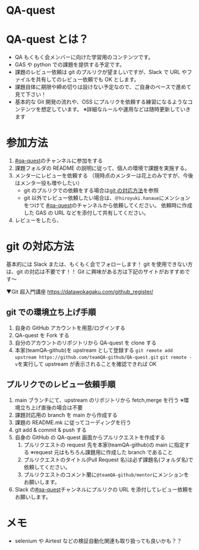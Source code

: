 # QA-quest

# QA-quest とは？

- QA もくもく会メンバーに向けた学習用のコンテンツです。
- GAS や python での課題を提供する予定です。
- 課題のレビュー依頼は git のプルリクが望ましいですが、Slack で URL やファイルを共有してのレビュー依頼でも OK とします。
- 課題自体に期限や締め切りは設けない予定なので、ご自身のペースで進めて見て下さい！
- 基本的な Git 開発の流れや、OSS にプルリクを依頼する練習になるようなコンテンツを想定しています。
  ※詳細なルールや運用などは随時更新していきます

# 参加方法

1. [#qa-quest](https://teamqa-talk.slack.com/archives/C01CQKESUER)のチャンネルに参加をする
1. 課題フォルダの README の説明に従って、個人の環境で課題を実施する。
1. メンターにレビューを依頼する （現時点のメンターは花上のみですが、今後はメンター役も増やしたい）
   - git のプルリクでの依頼をする場合は[git の対応方法](#gitの対応方法)を参照
   - git 以外でレビュー依頼したい場合は、`＠hiroyuki.hanaue`にメンションをつけて [#qa-quest](https://teamqa-talk.slack.com/archives/C01CQKESUER)のチャンネルから依頼してください。
     依頼時に作成した GAS の URL などを添付して共有してください。
1. レビューをしたら、

# git の対応方法

基本的には Slack または、もくもく会でフォローします！
git を使用できない方は、git の対応は不要です！！ Git に興味がある方は下記のサイトがおすすめです〜

▼Git 超入門講座
https://datawokagaku.com/github_register/

## git での環境立ち上げ手順

1. 自身の GitHub アカウントを用意/ログインする
1. QA-quest を Fork する
1. 自分のアカウントのリポジトリから QA-quest を clone する
1. 本家(teamQA-github)を upstream として登録する
   `git remote add upstream https://github.com/teamQA-github/QA-quest.git`
   `git remote -v`を実行して upstream が表示されることを確認できれば OK

## プルリクでのレビュー依頼手順

1. main ブランチにて、upstream のリポジトリから fetch,merge を行う
   ※環境立ち上げ直後の場合は不要
1. 課題対応用の branch を main から作成する
1. 課題の README.mk に従ってコーディングを行う
1. git add & commit & push する
1. 自身の GitHub の QA-quest 画面からプルリクエストを作成する
   1. プルリクエストの request 先を本家(teamQA-github)の main に指定する
      ※request 元はもちろん課題用に作成した branch であること
   1. プルリクエストのタイトル(Pull Request 名)は必ず課題名(フォルダ名)で依頼してください。
   1. プルリクエストのコメント蘭に`@teamQA-github/mentor`にメンションをお願いします。
1. Slack の[#qa-quest](https://teamqa-talk.slack.com/archives/C01CQKESUER)チャンネルにプルリクの URL を添付してレビュー依頼をお願いします。

# メモ

- selenium や Airtest などの検証自動化関連も取り扱っても良いかも？？
